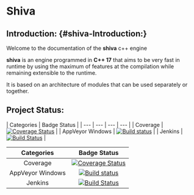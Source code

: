 # Shiva

## Introduction: {#shiva-Introduction:}

Welcome to the documentation of the **shiva** c++ engine

**shiva** is an engine programmed in **C++ 17** that aims to be very fast in runtime by using the maximum of features at the compilation while remaining extensible to the runtime.

It is based on an architecture of modules that can be used separately or together.

## Project Status:

| Categories | Badge Status |
| --- | --- | --- | --- |
| Coverage | [![Coverage Status](https://coveralls.io/repos/github/Milerius/shiva/badge.svg?branch=HEAD)](https://coveralls.io/github/Milerius/shiva?branch=HEAD)​ |
| AppVeyor Windows | [![Build status](https://ci.appveyor.com/api/projects/status/krqog6tiv34kk0gd?svg=true)](https://ci.appveyor.com/project/Milerius/shiva) |
| Jenkins | [![Build Status](http://ci.slyris.eu/job/shiva/badge/icon)](http://ci.slyris.eu/job/shiva/) |

| Categories  | Badge Status |
|:-:|:-:|
| Coverage  | [![Coverage Status](https://coveralls.io/repos/github/Milerius/shiva/badge.svg?branch=HEAD)](https://coveralls.io/github/Milerius/shiva?branch=HEAD)  |
| AppVeyor Windows  | [![Build status](https://ci.appveyor.com/api/projects/status/krqog6tiv34kk0gd?svg=true)](https://ci.appveyor.com/project/Milerius/shiva)  |
|  Jenkins | [![Build Status](http://ci.slyris.eu/job/shiva/badge/icon)](http://ci.slyris.eu/job/shiva/)  |


